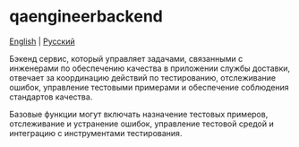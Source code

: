 # qaengineerbackend

[English](qaengineerbackend.md) | [Русский](qaengineerbackend.ru.md)

Бэкенд сервис, который управляет задачами, связанными с инженерами по обеспечению качества в приложении службы доставки, отвечает за координацию действий по тестированию, отслеживание ошибок, управление тестовыми примерами и обеспечение соблюдения стандартов качества.

Базовые функции могут включать назначение тестовых примеров, отслеживание и устранение ошибок, управление тестовой средой и интеграцию с инструментами тестирования.
